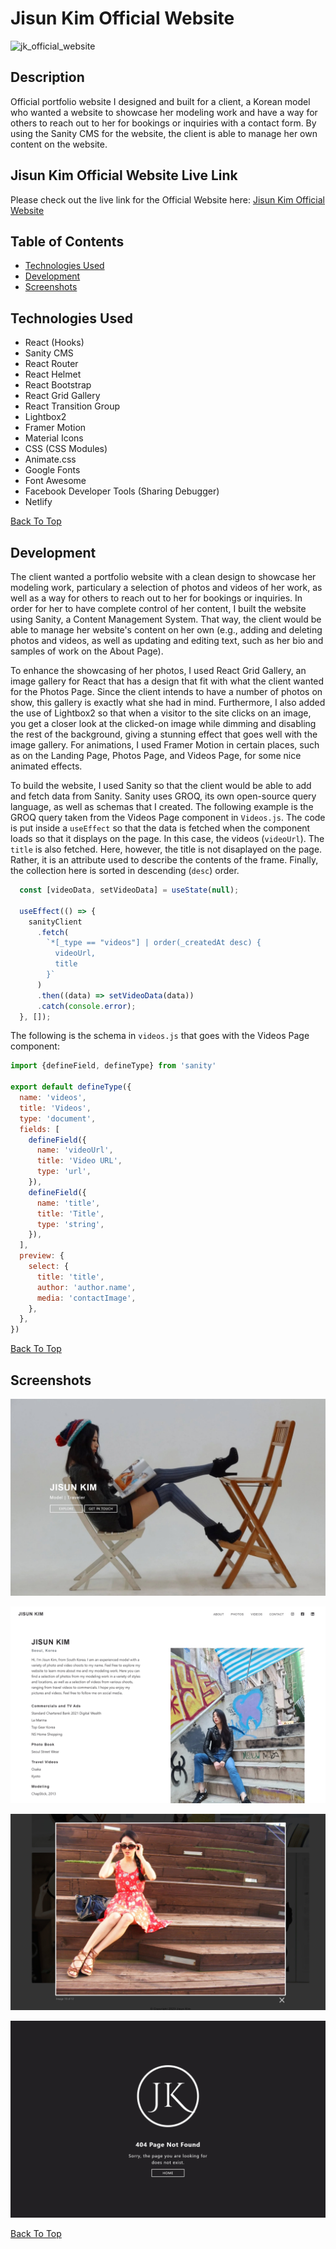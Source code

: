 # Jisun Kim Official Website
![jk_official_website](https://user-images.githubusercontent.com/36783010/221737746-4618c532-4966-4110-84bd-19bc05d32c46.jpg)

## Description

Official portfolio website I designed and built for a client, a Korean model who wanted a website to showcase her modeling work and have a way for others to reach out to her for bookings or inquiries with a contact form. By using the Sanity CMS for the website, the client is able to manage her own content on the website.

## Jisun Kim Official Website Live Link

Please check out the live link for the Official Website here: [Jisun Kim Official Website](https://jisunkim.netlify.app/ "Jisun Kim Official Website")

## Table of Contents
* [Technologies Used](#Technologies-Used)
* [Development](#Development)
* [Screenshots](#Screenshots)

## Technologies Used

* React (Hooks)
* Sanity CMS
* React Router
* React Helmet
* React Bootstrap
* React Grid Gallery
* React Transition Group
* Lightbox2
* Framer Motion
* Material Icons
* CSS (CSS Modules)
* Animate.css
* Google Fonts
* Font Awesome
* Facebook Developer Tools (Sharing Debugger)
* Netlify

[Back To Top](#Table-of-Contents)

## Development

The client wanted a portfolio website with a clean design to showcase her modeling work, particulary a selection of photos and videos of her work, as well as a way for others to reach out to her for bookings or inquiries. In order for her to have complete control of her content, I built the website using Sanity, a Content Management System. That way, the client would be able to manage her website's content on her own (e.g., adding and deleting photos and videos, as well as updating and editing text, such as her bio and samples of work on the About Page).

To enhance the showcasing of her photos, I used React Grid Gallery, an image gallery for React that has a design that fit with what the client wanted for the Photos Page. Since the client intends to have a number of photos on show, this gallery is exactly what she had in mind. Furthermore, I also added the use of Lightbox2 so that when a visitor to the site clicks on an image, you get a closer look at the clicked-on image while dimming and disabling the rest of the background, giving a stunning effect that goes well with the image gallery. For animations, I used Framer Motion in certain places, such as on the Landing Page, Photos Page, and Videos Page, for some nice animated effects.

To build the website, I used Sanity so that the client would be able to add and fetch data from Sanity. Sanity uses GROQ, its own open-source query language, as well as schemas that I created. The following example is the GROQ query taken from the Videos Page component in `Videos.js`. The code is put inside a `useEffect` so that the data is fetched when the component loads so that it displays on the page. In this case, the videos (`videoUrl`). The `title` is also fetched. Here, however, the title is not disaplayed on the page. Rather, it is an attribute used to describe the contents of the frame. Finally, the collection here is sorted in descending (`desc`) order.

```javascript
  const [videoData, setVideoData] = useState(null);
  
  useEffect(() => {
    sanityClient
      .fetch(
        `*[_type == "videos"] | order(_createdAt desc) {
          videoUrl,
          title
        }`
      )
      .then((data) => setVideoData(data))
      .catch(console.error);
  }, []);
  ```


The following is the schema in `videos.js` that goes with the Videos Page component:

```javascript
import {defineField, defineType} from 'sanity'

export default defineType({
  name: 'videos',
  title: 'Videos',
  type: 'document',
  fields: [
    defineField({
      name: 'videoUrl',
      title: 'Video URL',
      type: 'url',
    }),
    defineField({
      name: 'title',
      title: 'Title',
      type: 'string',
    }),
  ],
  preview: {
    select: {
      title: 'title',
      author: 'author.name',
      media: 'contactImage',
    },
  },
})

```

[Back To Top](#Table-of-Contents)

## Screenshots

![Screenshot 01](screenshots/jk_screenshot_01.jpg "Landing Page")

![Screenshot 02](screenshots/jk_screenshot_02.jpg "About Page")

![Screenshot 01](screenshots/jk_screenshot_03.jpg "Closer look of image with Lightbox")

![Screenshot 02](screenshots/jk_screenshot_04.jpg "404 Page Not Found")

[Back To Top](#Table-of-Contents)
